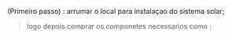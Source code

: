 (Primeiro passo) : arrumar o local para instalaçao do sistema solar; 
>logo depois comprar os componetes necessarios como : 
